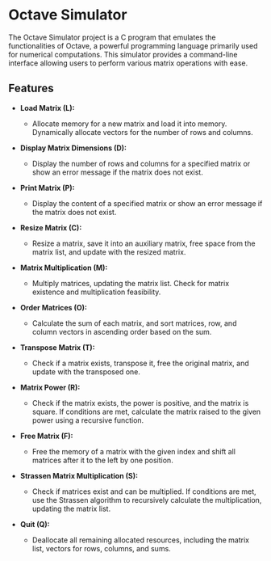 # Octave Simulator

The Octave Simulator project is a C program that emulates the functionalities of Octave, a powerful programming language primarily used for numerical computations. This simulator provides a command-line interface allowing users to perform various matrix operations with ease.

## Features

- **Load Matrix (L):**
  - Allocate memory for a new matrix and load it into memory. Dynamically allocate vectors for the number of rows and columns.

- **Display Matrix Dimensions (D):**
  - Display the number of rows and columns for a specified matrix or show an error message if the matrix does not exist.

- **Print Matrix (P):**
  - Display the content of a specified matrix or show an error message if the matrix does not exist.

- **Resize Matrix (C):**
  - Resize a matrix, save it into an auxiliary matrix, free space from the matrix list, and update with the resized matrix.

- **Matrix Multiplication (M):**
  - Multiply matrices, updating the matrix list. Check for matrix existence and multiplication feasibility.

- **Order Matrices (O):**
  - Calculate the sum of each matrix, and sort matrices, row, and column vectors in ascending order based on the sum.

- **Transpose Matrix (T):**
  - Check if a matrix exists, transpose it, free the original matrix, and update with the transposed one.

- **Matrix Power (R):**
  - Check if the matrix exists, the power is positive, and the matrix is square. If conditions are met, calculate the matrix raised to the given power using a recursive function.

- **Free Matrix (F):**
  - Free the memory of a matrix with the given index and shift all matrices after it to the left by one position.

- **Strassen Matrix Multiplication (S):**
  - Check if matrices exist and can be multiplied. If conditions are met, use the Strassen algorithm to recursively calculate the multiplication, updating the matrix list.

- **Quit (Q):**
  - Deallocate all remaining allocated resources, including the matrix list, vectors for rows, columns, and sums.
